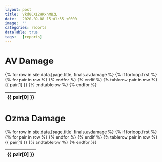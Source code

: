 ```yaml
---
layout: post
title:  Vkd8CX12HRxnMBZL
date:   2020-09-08 15:01:35 +0300
image:  ''
categories: reports
dataTable: true
tags:   [reports]
---
```

# AV Damage
<table id="avdps" class="scrollbar-deep-purple bordered-deep-purple thin">
  {% for row in site.data.[page.title].finals.avdamage %}
    {% if forloop.first %}
    <thead>
    <tr>
      {% for pair in row %}
        <th>{{ pair[0] }}</th>
      {% endfor %}
    </tr>
    </thead>
    {% endif %}
    {% tablerow pair in row %}
      {{ pair[1] }}
    {% endtablerow %}
  {% endfor %}
</table>

# Ozma Damage
<table class="ozmadps">
  {% for row in site.data.[page.title].finals.avdamage %}
    {% if forloop.first %}
    <thead>
    <tr>
      {% for pair in row %}
        <th>{{ pair[0] }}</th>
      {% endfor %}
    </tr>
    </thead>
    {% endif %}
    {% tablerow pair in row %}
      {{ pair[1] }}
    {% endtablerow %}
  {% endfor %}
</table>

<script>
$('#avdps').DataTable({
	paging: false,
	"order": [[ 3, "desc" ]],
	scrollY: 400,
	"searching": true,
	responsive: true,
        "info" : false,
        "columnDefs": [
            {
                "targets": [ 3 ],
                "visible": false,
                "searchable": false
            },
	    {
		"targets": [ 1 ],
                "searchable": false,
	        "data": "Name",
    		"render": function ( data, type, full, meta ) {
      			return '<a href="'+data+'">Download</a>';
    		}
	    }
        ]
})
</script>

<script>
$('table.ozmadps').DataTable({
        paging: false,
        "order": [[ 3, "desc" ]],
        scrollY: 400,
        responsive: true,
        "columnDefs": [
            {
                "targets": [ 3 ],
                "visible": false,
                "searchable": false
            }
        ]
} )
</script>
